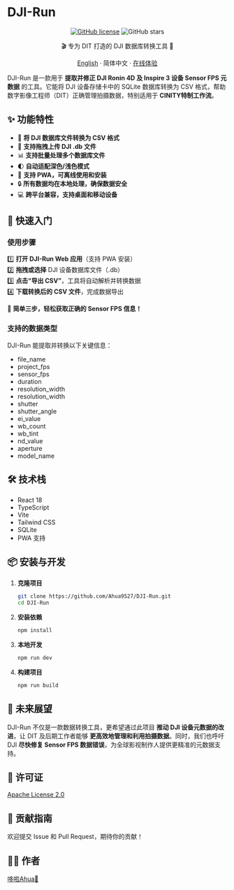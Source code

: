 # DJI-Run

<div align="center">

[![GitHub license](https://img.shields.io/github/license/Ahua9527/DJI-Run)](https://github.com/Ahua9527/DJI-Run/blob/main/LICENSE)
![GitHub stars](https://img.shields.io/github/stars/Ahua9527/DJI-Run)

🎬 专为 DIT 打造的 DJI 数据库转换工具 🚀

[English](./README.en.md) · 简体中文 · [在线体验](https://djirun.ahua.space)

</div>

DJI-Run 是一款用于 **提取并修正 DJI Ronin 4D 及 Inspire 3 设备 Sensor FPS 元数据** 的工具。它能将 DJI 设备存储卡中的 SQLite 数据库转换为 CSV 格式，帮助数字影像工程师（DIT）正确管理拍摄数据，特别适用于 **CINITY特制工作流**。

## ✨ 功能特性

- 🔄 **将 DJI 数据库文件转换为 CSV 格式**
- 🎯 **支持拖拽上传 DJI .db 文件**
- 📊 **支持批量处理多个数据库文件**
- 🌓 **自动适配深色/浅色模式**
- 📱 **支持 PWA，可离线使用和安装**
- 🔒 **所有数据均在本地处理，确保数据安全**
- 💻 **跨平台兼容，支持桌面和移动设备**

## 🚀 快速入门

### 使用步骤

1️⃣ **打开 DJI-Run Web 应用**（支持 PWA 安装）  
2️⃣ **拖拽或选择** DJI 设备数据库文件（.db）  
3️⃣ **点击“导出 CSV”**，工具将自动解析并转换数据  
4️⃣ **下载转换后的 CSV 文件**，完成数据导出  

🎯 **简单三步，轻松获取正确的 Sensor FPS 信息！**

### 支持的数据类型

DJI-Run 能提取并转换以下关键信息：

- file_name
- project_fps	
- sensor_fps
- duration
- resolution_width
- resolution_width
- shutter
- shutter_angle
- ei_value
- wb_count
- wb_tint
- nd_value
- aperture
- model_name

## 🛠 技术栈

- React 18
- TypeScript
- Vite
- Tailwind CSS
- SQLite
- PWA 支持

## 📦 安装与开发

1. **克隆项目**
   ```bash
   git clone https://github.com/Ahua9527/DJI-Run.git
   cd DJI-Run
   ```
2. **安装依赖**
   ```bash
   npm install
   ```
3. **本地开发**
   ```bash
   npm run dev
   ```
4. **构建项目**
   ```bash
   npm run build
   ```

## 🎯 未来展望

DJI-Run 不仅是一款数据转换工具，更希望通过此项目 **推动 DJI 设备元数据的改进**，让 DIT 及后期工作者能够 **更高效地管理和利用拍摄数据**。同时，我们也呼吁 DJI **尽快修复 Sensor FPS 数据错误**，为全球影视制作人提供更精准的元数据支持。

## 📃 许可证

[Apache License 2.0](LICENSE)

## 🤝 贡献指南

欢迎提交 Issue 和 Pull Request，期待你的贡献！

## 👨‍💻 作者

[哆啦Ahua🌱 ](https://github.com/Ahua9527)
